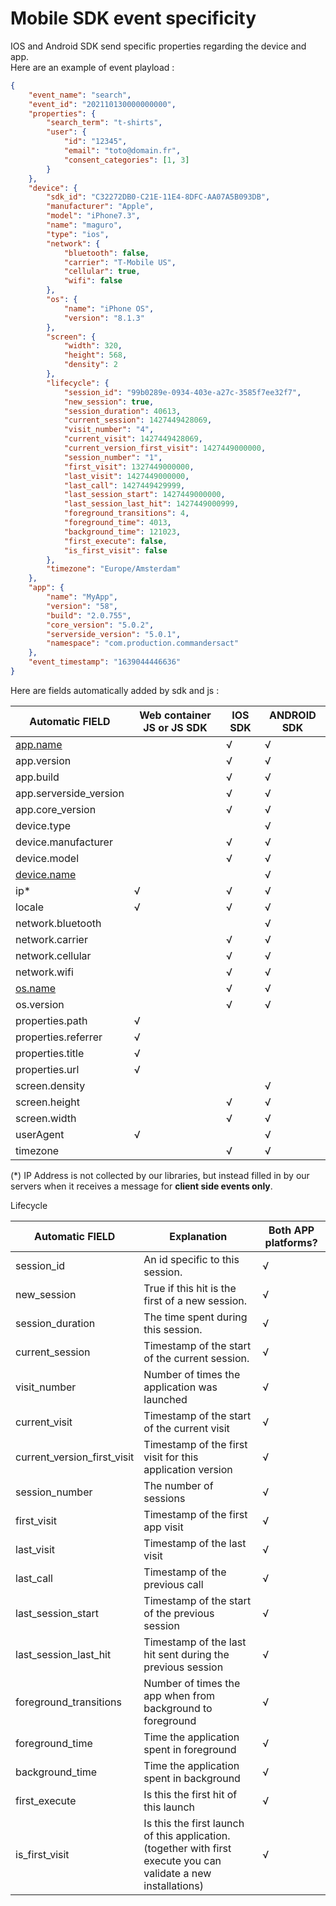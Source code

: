# Mobile SDK event specificity

IOS and Android SDK send specific properties regarding the device and app.\
Here are an example of event playload :&#x20;

```json
{
	"event_name": "search",
	"event_id": "202110130000000000",
	"properties": {
		"search_term": "t-shirts",
		"user": {
			"id": "12345",
			"email": "toto@domain.fr",
			"consent_categories": [1, 3]
		}
	},
	"device": {
		"sdk_id": "C32272DB0-C21E-11E4-8DFC-AA07A5B093DB",
		"manufacturer": "Apple",
		"model": "iPhone7.3",
		"name": "maguro",
		"type": "ios",
		"network": {
			"bluetooth": false,
			"carrier": "T-Mobile US",
			"cellular": true,
			"wifi": false
		},
		"os": {
			"name": "iPhone OS",
			"version": "8.1.3"
		},
		"screen": {
			"width": 320,
			"height": 568,
			"density": 2
		},
		"lifecycle": {
			"session_id": "99b0289e-0934-403e-a27c-3585f7ee32f7",
			"new_session": true,
			"session_duration": 40613,
			"current_session": 1427449428069,
			"visit_number": "4",
			"current_visit": 1427449428069,
			"current_version_first_visit": 1427449000000,
			"session_number": "1",
			"first_visit": 1327449000000,
			"last_visit": 1427449000000,
			"last_call": 1427449429999,
			"last_session_start": 1427449000000,
			"last_session_last_hit": 1427449000999,
			"foreground_transitions": 4,
			"foreground_time": 4013,
			"background_time": 121023,
			"first_execute": false,
			"is_first_visit": false
		},
		"timezone": "Europe/Amsterdam"
	},
	"app": {
		"name": "MyApp",
		"version": "58",
		"build": "2.0.755",
		"core_version": "5.0.2",
		"serverside_version": "5.0.1",
		"namespace": "com.production.commandersact"
	},
	"event_timestamp": "1639044446636"
}
```

Here are fields automatically added by sdk and js :

| Automatic FIELD                    | Web container JS or JS SDK | IOS SDK | ANDROID SDK |
| ---------------------------------- | -------------------------- | ------- | ----------- |
| [app.name](http://app.name/)       |                            | √       | √           |
| app.version                        |                            | √       | √           |
| app.build                          |                            | √       | √           |
| app.serverside\_version            |                            | √       | √           |
| app.core\_version                  |                            | √       | √           |
| device.type                        |                            |         | √           |
| device.manufacturer                |                            | √       | √           |
| device.model                       |                            | √       | √           |
| [device.name](http://device.name/) |                            |         | √           |
| ip\*                               | √                          | √       | √           |
| locale                             | √                          | √       | √           |
| network.bluetooth                  |                            |         | √           |
| network.carrier                    |                            | √       | √           |
| network.cellular                   |                            | √       | √           |
| network.wifi                       |                            | √       | √           |
| [os.name](http://os.name/)         |                            | √       | √           |
| os.version                         |                            | √       | √           |
| properties.path                    | √                          |         |             |
| properties.referrer                | √                          |         |             |
| properties.title                   | √                          |         |             |
| properties.url                     | √                          |         |             |
| screen.density                     |                            |         | √           |
| screen.height                      |                            | √       | √           |
| screen.width                       |                            | √       | √           |
| userAgent                          | √                          |         | √           |
| timezone                           |                            | √       | √           |

(\*) IP Address is not collected by our libraries, but instead filled in by our servers when it receives a message for **client side events only**.

&#x20;

Lifecycle

| Automatic FIELD                | **Explanation**                                                                                                  | Both APP platforms? |
| ------------------------------ | ---------------------------------------------------------------------------------------------------------------- | ------------------- |
| session\_id                    | An id specific to this session.                                                                                  | √                   |
| new\_session                   | True if this hit is the first of a new session.                                                                  | √                   |
| session\_duration              | The time spent during this session.                                                                              | √                   |
| current\_session               | Timestamp of the start of the current session.                                                                   | √                   |
| visit\_number                  | Number of times the application was launched                                                                     | √                   |
| current\_visit                 | Timestamp of the start of the current visit                                                                      | √                   |
| current\_version\_first\_visit | Timestamp of the first visit for this application version                                                        | √                   |
| session\_number                | The number of sessions                                                                                           | √                   |
| first\_visit                   | Timestamp of the first app visit                                                                                 | √                   |
| last\_visit                    | Timestamp of the last visit                                                                                      | √                   |
| last\_call                     | Timestamp of the previous call                                                                                   | √                   |
| last\_session\_start           | Timestamp of the start of the previous session                                                                   | √                   |
| last\_session\_last\_hit       | Timestamp of the last hit sent during the previous session                                                       | √                   |
| foreground\_transitions        | Number of times the app when from background to foreground                                                       | √                   |
| foreground\_time               | Time the application spent in foreground                                                                         | √                   |
| background\_time               | Time the application spent in background                                                                         | √                   |
| first\_execute                 | Is this the first hit of this launch                                                                             | √                   |
| is\_first\_visit               | Is this the first launch of this application. (together with first execute you can validate a new installations) | √                   |
